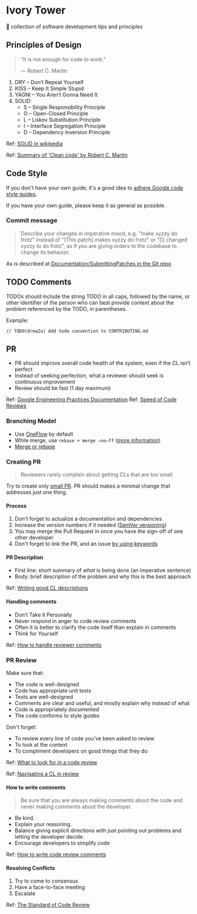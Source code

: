 # Ivory Tower

🗼 collection of software development tips and principles

## Principles of Design

> “It is not enough for code to work.”
>
> ― Robert C. Martin

1. DRY – Don’t Repeat Yourself
1. KISS – Keep It Simple Stupid
1. YAGNI – You Aren’t Gonna Need It
1. SOLID:  
    * S – Single Responsibility Principle
    * O – Open-Closed Principle
    * L – Liskov Substitution Principle
    * I – Interface Segregation Principle
    * D – Dependency Inversion Principle

Ref: [SOLID in wikipedia](https://en.wikipedia.org/wiki/SOLID)

Ref: [Summary of 'Clean code' by Robert C. Martin](https://gist.github.com/wojteklu/73c6914cc446146b8b533c0988cf8d29)

## Code Style

If you don't have your own guide, it's a good idea to 
[adhere Google code style guides](https://google.github.io/styleguide/).

If you have your own guide, please keep it as general as possible.

### Commit message
> Describe your changes in imperative mood, e.g. "make xyzzy do frotz" instead of "[This patch] makes xyzzy do frotz" or "[I] changed xyzzy to do frotz", as if you are giving orders to the codebase to change its behavior.

As is described at [Documentation/SubmittingPatches in the Git repo](https://git.kernel.org/pub/scm/git/git.git/tree/Documentation/SubmittingPatches?id=HEAD#n133)

## TODO Comments

TODOs should include the string TODO in all caps, followed by the name, or other 
identifier of the person who can best provide context about the problem 
referenced by the TODO, in parentheses.

Example:

```
// TODO(drew2a) Add todo convention to CONTRIBUTING.md
```

## PR

* PR should improve overall code health of the system, even if the CL isn’t perfect
* Instead of seeking perfection, what a reviewer should seek is continuous improvement
* Review should be fast (1 day maximum)

Ref: [Google Engineering Practices Documentation](https://google.github.io/eng-practices)
Ref: [Speed of Code Reviews](https://google.github.io/eng-practices/review/reviewer/speed.html)

### Branching Model

* Use [OneFlow](https://www.endoflineblog.com/oneflow-a-git-branching-model-and-workflow) by default
* While merge, use `rebase + merge –no–ff` ([more information](https://www.endoflineblog.com/oneflow-a-git-branching-model-and-workflow#option-3-rebase-merge-no-ff))
* [Merge or rebase](https://www.atlassian.com/git/articles/git-team-workflows-merge-or-rebase)

### Creating PR

> Reviewers rarely complain about getting CLs that are too small.
>
Try to create only [small PR](https://google.github.io/eng-practices/review/developer/small-cls.html).
PR should makes a minimal change that addresses just one thing.

#### Process

1. Don't forget to actualize a documentation and dependencies
1. Increase the version numbers if it needed ([SemVer versioning](http://semver.org/))
1. You may merge the Pull Request in once you have the sign-off of one other developer
1. Don't forget to link the PR, and an issue [by using keywords](https://help.github.com/articles/closing-issues-using-keywords/)

#### PR Description

* First line: short summary of *what* is being done (an imperative sentence)
* Body: brief description of the problem and why this is the best approach

Ref: [Writing good CL descriptions](https://google.github.io/eng-practices/review/developer/cl-descriptions.html)

#### Handling comments

* Don’t Take it Personally
* Never respond in anger to code review comments
* Often it is better to clarify the code itself than explain in comments
* Think for Yourself

Ref: [How to handle reviewer comments](https://google.github.io/eng-practices/review/developer/handling-comments.html)

### PR Review 

Make sure that:
* The code is well-designed
* Code has appropriate unit tests
* Tests are well-designed
* Comments are clear and useful, and mostly explain why instead of what
* Code is appropriately documented
* The code conforms to style guides

Don't forget:

* To review every line of code you’ve been asked to review
* To look at the context
* To compliment developers on good things that they do

Ref: [What to look for in a code review](https://google.github.io/eng-practices/review/reviewer/looking-for.html)

Ref: [Navigating a CL in review](https://google.github.io/eng-practices/review/reviewer/navigate.html)

#### How to write comments
> Be sure that you are always making comments about the code and never making comments about the developer.

* Be kind.
* Explain your reasoning.
* Balance giving explicit directions with just pointing out problems and letting 
the developer decide.
* Encourage developers to simplify code

Ref: [How to write code review comments](https://google.github.io/eng-practices/review/reviewer/comments.html)

#### Resolving Conflicts

1. Try to come to consensus
1. Have a face-to-face meeting
1. Escalate

Ref: [The Standard of Code Review](https://google.github.io/eng-practices/review/reviewer/standard.html)